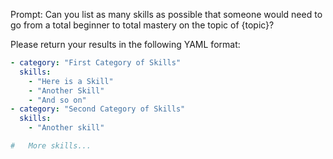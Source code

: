 Prompt: Can you list as many skills as possible that someone would need to go from a total beginner to total mastery on the topic of {topic}?

Please return your results in the following YAML format:

```yaml
- category: "First Category of Skills"
  skills:
    - "Here is a Skill"
    - "Another Skill"
    - "And so on"
- category: "Second Category of Skills"
  skills:
    - "Another skill"

#   More skills...
```